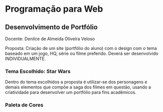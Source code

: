 

# Programação para Web

## Desenvolvimento de Portfólio

Docente: Denilce de Almeida Oliveira Veloso

Proposta: Criação de um site (portfólio do aluno) com o design com o tema baseado em um jogo, HQ, série ou filme preferido. Deverá ser desenvolvido INDIVIDUALMENTE. 



### Tema Escolhido: Star Wars

Dentro do tema escolhidos a proposta é utilizar-se dos personagens e demais elementos que compõe a saga dos filmes em questão, usando a criatividade para desenvolver um portfólio para fins acadêmicos.

### Paleta de Cores













